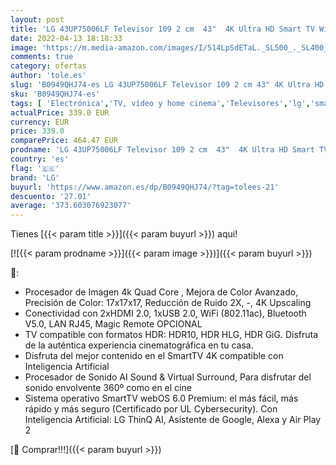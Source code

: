 ```yaml
---
layout: post
title: 'LG 43UP75006LF Televisor 109 2 cm  43"  4K Ultra HD Smart TV WiFi Negro'
date: 2022-04-13 18:18:33
image: 'https://m.media-amazon.com/images/I/514LpSdETaL._SL500_._SL400_.jpg'
comments: true
category: ofertas
author: 'tole.es'
slug: 'B0949QHJ74-es LG 43UP75006LF Televisor 109 2 cm 43" 4K Ultra HD Smart TV...'
sku: 'B0949QHJ74-es'
tags: [ 'Electrónica','TV, vídeo y home cinema','Televisores','lg','smart','televisor','tv','🇪🇸', ]
actualPrice: 339.0 EUR
currency: EUR
price: 339.0
comparePrice: 464.47 EUR
prodname: 'LG 43UP75006LF Televisor 109 2 cm  43"  4K Ultra HD Smart TV WiFi Negro'
country: 'es'
flag: '🇪🇸'
brand: 'LG'
buyurl: 'https://www.amazon.es/dp/B0949QHJ74/?tag=tolees-21'
descuento: '27.01'
average: '373.603076923077'
---
```


Tienes [{{< param title >}}]({{< param buyurl >}}) aqui!

[![{{< param prodname >}}]({{< param image >}})]({{< param buyurl >}})

🔎:

- Procesador de Imagen 4k Quad Core , Mejora de Color Avanzado, Precisión de Color: 17x17x17, Reducción de Ruido 2X, -, 4K Upscaling
- Conectividad con 2xHDMI 2.0, 1xUSB 2.0, WiFi (802.11ac), Bluetooth V5.0, LAN RJ45, Magic Remote OPCIONAL
- TV compatible con formatos HDR: HDR10, HDR HLG, HDR GiG. Disfruta de la auténtica experiencia cinematográfica en tu casa.
- Disfruta del mejor contenido en el SmartTV 4K compatible con Inteligencia Artificial
- Procesador de Sonido AI Sound & Virtual Surround, Para disfrutar del sonido envolvente 360º como en el cine
- Sistema operativo SmartTV webOS 6.0 Premium: el más fácil, más rápido y más seguro (Certificado por UL Cybersecurity). Con Inteligencia Artificial: LG ThinQ AI, Asistente de Google, Alexa y Air Play 2

[🛒 Comprar!!!]({{< param buyurl >}})
